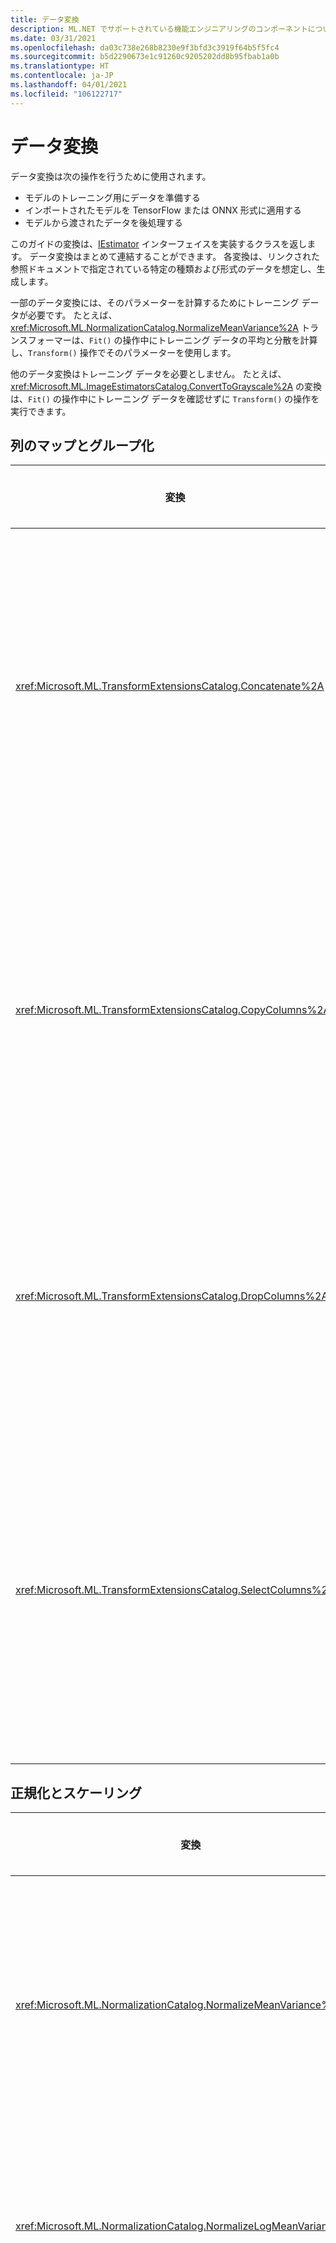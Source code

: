 ```yaml
---
title: データ変換
description: ML.NET でサポートされている機能エンジニアリングのコンポーネントについて検証します。
ms.date: 03/31/2021
ms.openlocfilehash: da03c738e268b8230e9f3bfd3c3919f64b5f5fc4
ms.sourcegitcommit: b5d2290673e1c91260c9205202dd8b95fbab1a0b
ms.translationtype: HT
ms.contentlocale: ja-JP
ms.lasthandoff: 04/01/2021
ms.locfileid: "106122717"
---
```

# <a name="data-transformations"></a>データ変換

データ変換は次の操作を行うために使用されます。

- モデルのトレーニング用にデータを準備する
- インポートされたモデルを TensorFlow または ONNX 形式に適用する
- モデルから渡されたデータを後処理する

このガイドの変換は、[IEstimator](xref:Microsoft.ML.IEstimator%601) インターフェイスを実装するクラスを返します。 データ変換はまとめて連結することができます。 各変換は、リンクされた参照ドキュメントで指定されている特定の種類および形式のデータを想定し、生成します。

一部のデータ変換には、そのパラメーターを計算するためにトレーニング データが必要です。 たとえば、<xref:Microsoft.ML.NormalizationCatalog.NormalizeMeanVariance%2A> トランスフォーマーは、`Fit()` の操作中にトレーニング データの平均と分散を計算し、`Transform()` 操作でそのパラメーターを使用します。

他のデータ変換はトレーニング データを必要としません。 たとえば、<xref:Microsoft.ML.ImageEstimatorsCatalog.ConvertToGrayscale%2A> の変換は、`Fit()` の操作中にトレーニング データを確認せずに `Transform()` の操作を実行できます。

## <a name="column-mapping-and-grouping"></a>列のマップとグループ化

| 変換 | 定義 | ONNX エクスポート可能 |
| --- | --- | --- |
| <xref:Microsoft.ML.TransformExtensionsCatalog.Concatenate%2A> | 1 つ以上の入力列を新しい出力列に連結します | はい |
| <xref:Microsoft.ML.TransformExtensionsCatalog.CopyColumns%2A> | 1 つ以上の入力列をコピーして名前を変更します | はい |
| <xref:Microsoft.ML.TransformExtensionsCatalog.DropColumns%2A> | 1 つ以上の入力列をドロップします | はい |
| <xref:Microsoft.ML.TransformExtensionsCatalog.SelectColumns%2A> | 入力データから保持する 1 つ以上の列を選択します | はい |

## <a name="normalization-and-scaling"></a>正規化とスケーリング

| 変換 | 定義 | ONNX エクスポート可能 |
| --- | --- | --- |
| <xref:Microsoft.ML.NormalizationCatalog.NormalizeMeanVariance%2A> | (トレーニング データの) 平均を引き、(トレーニング データの) 分散で割ります | はい |
| <xref:Microsoft.ML.NormalizationCatalog.NormalizeLogMeanVariance%2A> | トレーニング データの対数に基づいて正規化します | はい |
| <xref:Microsoft.ML.NormalizationCatalog.NormalizeLpNorm%2A> | 入力ベクターを [lp-norm](https://en.wikipedia.org/wiki/Lp_space#The_p-norm_in_finite_dimensions) でスケーリングします。この p は 1、2、または無限大です。 既定値は l2 (ユークリッド距離) ノルムです | はい |
| <xref:Microsoft.ML.NormalizationCatalog.NormalizeGlobalContrast%2A> | 行データの平均を減算して行の各値をスケーリングし、標準偏差または (行データの) l2-norm で除算し、構成可能なスケール係数 (既定値は 2) で乗算します | はい |
| <xref:Microsoft.ML.NormalizationCatalog.NormalizeBinning%2A> | 入力値をビンのインデックスに割り当て、ビンの数で除算して 0 から 1 の間の float 値を生成します。 ビンの境界は、ビン全体にトレーニング データを均等に分散するように計算されます |  はい |
| <xref:Microsoft.ML.NormalizationCatalog.NormalizeSupervisedBinning%2A> | ラベル列との相関関係に基づいて入力値をビンに割り当てます | はい |
| <xref:Microsoft.ML.NormalizationCatalog.NormalizeMinMax%2A> | トレーニング データの最小値と最大値の差で入力をスケーリングします | はい |

## <a name="conversions-between-data-types"></a>データ型間の変換

| 変換 | 定義 | ONNX エクスポート可能 |
| --- | --- | --- |
| <xref:Microsoft.ML.ConversionsExtensionsCatalog.ConvertType%2A> | 入力列の型を新しい型に変換します | はい |
| <xref:Microsoft.ML.ConversionsExtensionsCatalog.MapValue%2A> | 指定されたマッピングのディクショナリに基づいて、値をキー (カテゴリ) にマップします。 | いいえ |
| <xref:Microsoft.ML.ConversionsExtensionsCatalog.MapValueToKey%2A> | 入力データからマッピングを作成して値をキー (カテゴリ) にマップします | はい |
| <xref:Microsoft.ML.ConversionsExtensionsCatalog.MapKeyToValue%2A> | キーを変換して元の値に戻します | はい |
| <xref:Microsoft.ML.ConversionsExtensionsCatalog.MapKeyToVector%2A> | キーを変換して元の値のベクターに戻します | はい |
| <xref:Microsoft.ML.ConversionsCatalog.MapKeyToBinaryVector%2A> | キーを変換して元の値のバイナリ ベクターに戻します | いいえ |
| <xref:Microsoft.ML.ConversionsExtensionsCatalog.Hash%2A> | 入力列の値をハッシュします | はい |

## <a name="text-transformations"></a>テキスト変換

| 変換 | 定義 | ONNX エクスポート可能 |
| --- | --- | --- |
| <xref:Microsoft.ML.TextCatalog.FeaturizeText%2A> | テキスト列を正規化された ngram と char-gram のカウントの float 配列に変換します | いいえ |
| <xref:Microsoft.ML.TextCatalog.TokenizeIntoWords%2A> | 1 つ以上のテキスト列を個々の単語に分割します | はい |
| <xref:Microsoft.ML.TextCatalog.TokenizeIntoCharactersAsKeys%2A> | 1 つ以上のテキスト列を一連のトピックに関する個々の文字 float に分割します | はい |
| <xref:Microsoft.ML.TextCatalog.NormalizeText%2A> | 大文字と小文字の変更、分音記号、句読点、数字の削除を行います | はい |
| <xref:Microsoft.ML.TextCatalog.ProduceNgrams%2A> | テキスト列を ngram のカウント (連続する単語のシーケンス) バッグに変換します| はい |
| <xref:Microsoft.ML.TextCatalog.ProduceWordBags%2A> | テキスト列を ngram ベクターのバッグに変換します | いいえ |
| <xref:Microsoft.ML.TextCatalog.ProduceHashedNgrams%2A> | テキスト列をハッシュされた ngram のカウントのベクターに変換します | いいえ |
| <xref:Microsoft.ML.TextCatalog.ProduceHashedWordBags%2A> | テキスト列をハッシュされた ngram のカウントのバッグに変換します | はい |
| <xref:Microsoft.ML.TextCatalog.RemoveDefaultStopWords%2A>  | 指定された言語の既定のストップ ワードを入力列から削除します | はい |
| <xref:Microsoft.ML.TextCatalog.RemoveStopWords%2A> | 入力列から指定されたストップ ワードを削除します | はい |
| <xref:Microsoft.ML.TextCatalog.LatentDirichletAllocation%2A> | 一連のトピックにわたって、ドキュメント (float のベクターとして表されます) を float のベクターに変換します | はい |
| <xref:Microsoft.ML.TextCatalog.ApplyWordEmbedding%2A> | レーニング済みのモデルを使用して、テキスト トークンを文のベクターに変換します | いいえ |

## <a name="image-transformations"></a>画像変換

| 変換 | 定義 | ONNX エクスポート可能 |
| --- | --- | --- |
| <xref:Microsoft.ML.ImageEstimatorsCatalog.ConvertToGrayscale%2A> | 画像をグレースケールに変換します | いいえ |
| <xref:Microsoft.ML.ImageEstimatorsCatalog.ConvertToImage%2A> | ピクセルのベクターを <xref:Microsoft.ML.Transforms.Image.ImageDataViewType> に変換します | いいえ |
| <xref:Microsoft.ML.ImageEstimatorsCatalog.ExtractPixels%2A> | 入力画像のピクセルを数値のベクターに変換します | いいえ |
| <xref:Microsoft.ML.ImageEstimatorsCatalog.LoadImages%2A> | フォルダーの画像をメモリに読み込みます | いいえ |
| <xref:Microsoft.ML.ImageEstimatorsCatalog.ResizeImages%2A> | イメージのサイズを変更する | いいえ |
| <xref:Microsoft.ML.OnnxCatalog.DnnFeaturizeImage%2A> | 事前トレーニング済みのディープ ニューラル ネットワーク (DNN) モデルを適用して、入力イメージを特徴ベクターに変換します | いいえ |

## <a name="categorical-data-transformations"></a>分類データの変換

| 変換 | 定義 | ONNX エクスポート可能 |
| --- | --- | --- |
| <xref:Microsoft.ML.CategoricalCatalog.OneHotEncoding%2A> | 1 つ以上のテキスト列を [one-hot](https://en.wikipedia.org/wiki/One-hot) エンコード済みベクターに変換します | はい |
| <xref:Microsoft.ML.CategoricalCatalog.OneHotHashEncoding%2A> | 1 つまたは複数のテキスト列をハッシュベースの one-hot エンコード済みベクターに変換します | いいえ |

## <a name="time-series-data-transformations"></a>時系列データの変換

| 変換 | 定義 | ONNX エクスポート可能 |
| --- | --- | --- |
| <xref:Microsoft.ML.TimeSeriesCatalog.DetectAnomalyBySrCnn%2A> | Spectral Residual (SR) アルゴリズムを使用して、時系列入力データの異常を検出します | いいえ |
| <xref:Microsoft.ML.TimeSeriesCatalog.DetectChangePointBySsa%2A> | 単一のスペクトラム分析 (SSA) を使用して、時系列データの変化点を検出します | いいえ |
| <xref:Microsoft.ML.TimeSeriesCatalog.DetectIidChangePoint%2A> | アダプティブ カーネル密度見積もりとマルチンゲール スコアを使用して、独立同分布 (IID) の時系列データ内の変化点を検出します | いいえ |
| <xref:Microsoft.ML.TimeSeriesCatalog.ForecastBySsa%2A> | 単一のスペクトラム分析 (SSA) を使用して、時系列データを予測します | いいえ |
| <xref:Microsoft.ML.TimeSeriesCatalog.DetectSpikeBySsa%2A> | 単一のスペクトラム分析 (SSA) を使用して、時系列データのスパイクを検出します | いいえ |
| <xref:Microsoft.ML.TimeSeriesCatalog.DetectIidSpike%2A> | アダプティブ カーネル密度見積もりとマルチンゲール スコアを使用して、独立同分布 (IID) の時系列データのスパイクを検出します | いいえ |

## <a name="missing-values"></a>不足している値

| 変換 | 定義 | ONNX エクスポート可能 |
| --- | --- | --- |
| <xref:Microsoft.ML.ExtensionsCatalog.IndicateMissingValues%2A> | 新しいブール出力列を作成します。入力列の値が欠落している場合、その値は true です。 | はい |
| <xref:Microsoft.ML.ExtensionsCatalog.ReplaceMissingValues%2A> | 新しい出力列を作成します。値が入力列にない場合は値が既定値に設定され、それ以外の場合は入力値が設定されます | はい |

## <a name="feature-selection"></a>特徴選択

| 変換 | 定義 | ONNX エクスポート可能 |
| --- | --- | --- |
| <xref:Microsoft.ML.FeatureSelectionCatalog.SelectFeaturesBasedOnCount%2A> | 既定以外の値がしきい値より大きい特徴を選択します | はい |
| <xref:Microsoft.ML.FeatureSelectionCatalog.SelectFeaturesBasedOnMutualInformation%2A> | ラベル列のデータが最も依存している特徴を選択します | はい |

## <a name="feature-transformations"></a>特徴の変換

| 変換 | 定義 | ONNX エクスポート可能 |
| --- | --- | --- |
| <xref:Microsoft.ML.KernelExpansionCatalog.ApproximatedKernelMap%2A> | 各入力ベクターを下位次元の特徴空間にマップします。ここでは、線形アルゴリズムへの入力として特徴を使用できるように、内部製品でカーネル関数が概算されます | いいえ |
| <xref:Microsoft.ML.PcaCatalog.ProjectToPrincipalComponents%2A> | プリンシパル コンポーネント分析アルゴリズムを適用して、入力特徴ベクトルの次元を減らします |

## <a name="explainability-transformations"></a>説明可能性の変換

| 変換 | 定義 | ONNX エクスポート可能 |
| --- | --- |  --- |
| <xref:Microsoft.ML.ExplainabilityCatalog.CalculateFeatureContribution%2A> | 特徴ベクターの要素ごとにコントリビューション スコアを計算します | いいえ |

## <a name="calibration-transformations"></a>調整の変換

| 変換 | 定義 | ONNX エクスポート可能 |
| --- | --- |--- |
|<xref:Microsoft.ML.BinaryClassificationCatalog.CalibratorsCatalog.Platt%28System.String%2CSystem.String%2CSystem.String%29> | トレーニング データを使用して予測されるパラメーターと共にロジスティック回帰を使用し、二項分類子の生スコアをクラスの確率に変換します | はい |
| <xref:Microsoft.ML.BinaryClassificationCatalog.CalibratorsCatalog.Platt%28System.Double%2CSystem.Double%2CSystem.String%29> | 固定パラメーターと共にロジスティック回帰を使用して、二項分類子の生スコアをクラスの確率に変換します | はい |
| <xref:Microsoft.ML.BinaryClassificationCatalog.CalibratorsCatalog.Naive%2A> | スコアをビンに割り当て、ビン間の分布に基づいて確率を計算して、二項分類子の生スコアをクラスの確率に変換します | はい |
| <xref:Microsoft.ML.BinaryClassificationCatalog.CalibratorsCatalog.Isotonic%2A> | スコアをビンに割り当てて、二項分類子の生スコアをクラスの確率に変換します。このとき、境界の位置とビンのサイズは、トレーニング データを使用して推定されます  | いいえ |

## <a name="deep-learning-transformations"></a>ディープ ラーニングの変換

| 変換 | 定義 | ONNX エクスポート可能 |
| --- | --- | --- |
| <xref:Microsoft.ML.OnnxCatalog.ApplyOnnxModel%2A> | インポートされた ONNX モデルを使用して入力データを変換する | いいえ |
| <xref:Microsoft.ML.TensorflowCatalog.LoadTensorFlowModel%2A> | インポートされた TensorFlow モデルを使用して入力データを変換する | いいえ |

## <a name="custom-transformations"></a>カスタム変換

| 変換 | 定義 | ONNX エクスポート可能 |
| --- | --- | --- |
| <xref:Microsoft.ML.CustomMappingCatalog.CustomMapping%2A> | ユーザー定義マッピングを使用して既存の列を新しい列に変換します | いいえ |
